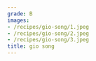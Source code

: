 ```yaml
---
grade: B
images:
- /recipes/gio-song/1.jpeg
- /recipes/gio-song/2.jpeg
- /recipes/gio-song/3.jpeg
title: gio song
---
```



